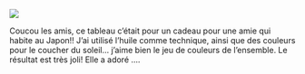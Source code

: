 ![](le-reve-martien.jpg)

Coucou les amis, ce tableau c’était pour un cadeau pour une amie qui habite au Japon!! J’ai utilisé l’huile comme technique, ainsi que des couleurs pour le coucher du soleil… j’aime bien le jeu de couleurs de l’ensemble. Le résultat est très joli! Elle a adoré ….